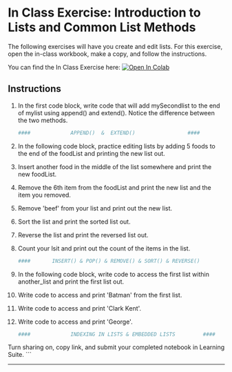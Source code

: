 # In Class Exercise: Introduction to Lists and Common List Methods

The following exercises will have you create and edit lists. For this exercise, open the in-class workbook, make a copy, and follow the instructions.

You can find the In Class Exercise here:     <a href="https://colab.research.google.com/github/byu-cce270/content/blob/main/docs/unit2/lists/lists_in_class_activity.ipynb" target="_blank"><img src="https://colab.research.google.com/assets/colab-badge.svg" alt="Open In Colab"/></a>



## Instructions

1. In the first code block, write code that will add mySecondlist to the end of mylist using append() and extend(). Notice the difference between the two methods.
    ```python
    ####             APPEND()  &  EXTEND()                 ####
    ```

2. In the following code block, practice editing lists by adding 5 foods to the end of the foodList and printing the new list out.
3. Insert another food in the middle of the list somewhere and print the new foodList.
4. Remove the 6th item from the foodList and print the new list and the item you removed.
5. Remove 'beef' from your list and print out the new list.
6. Sort the list and print the sorted list out.
7. Reverse the list and print the reversed list out.
8. Count your lsit and print out the count of the items in the list.
    ```python
    ####       INSERT() & POP() & REMOVE() & SORT() & REVERSE()           ####
    ```

9. In the following code block, write code to access the first list within another_list and print the first list out.
10. Write code to access and print 'Batman' from the first list.
11. Write code to access and print 'Clark Kent'.
12. Write code to access and print 'George'. 
    ```python
    ####             INDEXING IN LISTS & EMBEDDED LISTS         ####
    ```
   
Turn sharing on, copy link, and submit your completed notebook in Learning Suite.
    ```
   







---
